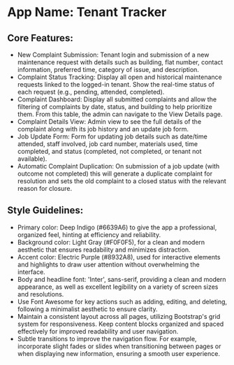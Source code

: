 # **App Name**: Tenant Tracker

## Core Features:

- New Complaint Submission: Tenant login and submission of a new maintenance request with details such as building, flat number, contact information, preferred time, category of issue, and description.
- Complaint Status Tracking: Display all open and historical maintenance requests linked to the logged-in tenant. Show the real-time status of each request (e.g., pending, attended, completed).
- Complaint Dashboard: Display all submitted complaints and allow the filtering of complaints by date, status, and building to help prioritize them. From this table, the admin can navigate to the View Details page.
- Complaint Details View: Admin view to see the full details of the complaint along with its job history and an update job form.
- Job Update Form: Form for updating job details such as date/time attended, staff involved, job card number, materials used, time completed, and status (completed, not completed, or tenant not available).
- Automatic Complaint Duplication: On submission of a job update (with outcome not completed) this will generate a duplicate complaint for resolution and sets the old complaint to a closed status with the relevant reason for closure.

## Style Guidelines:

- Primary color: Deep Indigo (#6639A6) to give the app a professional, organized feel, hinting at efficiency and reliability.
- Background color: Light Gray (#F0F0F5), for a clean and modern aesthetic that ensures readability and minimizes distraction.
- Accent color: Electric Purple (#8932A8), used for interactive elements and highlights to draw user attention without overwhelming the interface.
- Body and headline font: 'Inter', sans-serif, providing a clean and modern appearance, as well as excellent legibility on a variety of screen sizes and resolutions.
- Use Font Awesome for key actions such as adding, editing, and deleting, following a minimalist aesthetic to ensure clarity.
- Maintain a consistent layout across all pages, utilizing Bootstrap's grid system for responsiveness. Keep content blocks organized and spaced effectively for improved readability and user navigation.
- Subtle transitions to improve the navigation flow. For example, incorporate slight fades or slides when transitioning between pages or when displaying new information, ensuring a smooth user experience.